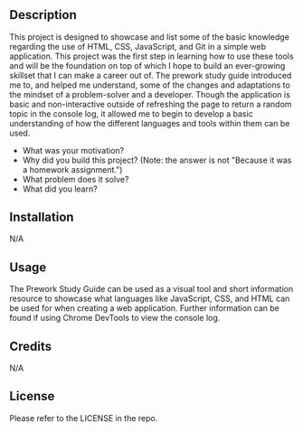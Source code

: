# <Prework-Study-Guide>

## Description


This project is designed to showcase and list some of the basic knowledge regarding the use of HTML, CSS, JavaScript, and Git in a simple web application. This project was the first step in learning how to use these tools and will be the foundation on top of which I hope to build an ever-growing skillset that I can make a career out of. The prework study guide introduced me to, and helped me understand, some of the changes and adaptations to the mindset of a problem-solver and a developer. Though the application is basic and non-interactive outside of refreshing the page to return a random topic in the console log, it allowed me to begin to develop a basic understanding of how the different languages and tools within them can be used.

- What was your motivation?
- Why did you build this project? (Note: the answer is not "Because it was a homework assignment.")
- What problem does it solve?
- What did you learn?

## Installation

N/A

## Usage

The Prework Study Guide can be used as a visual tool and short information resource to showcase what languages like JavaScript, CSS, and HTML can be used for when creating a web application. Further information can be found if using Chrome DevTools to view the console log.

## Credits

N/A

## License

Please refer to the LICENSE in the repo.